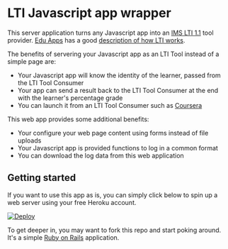 # LTI Javascript app wrapper

This server application turns any Javascript app into an [IMS LTI 1.1](http://www.imsglobal.org/LTI/v1p1/ltiIMGv1p1.html) tool provider. [Edu Apps](https://www.edu-apps.org) has a good [description of how LTI works](https://www.edu-apps.org/code.html).

The benefits of servering your Javascript app as an LTI Tool instead of a simple page are:
- Your Javascript app will know the identity of the learner, passed from the LTI Tool Consumer
- Your app can send a result back to the LTI Tool Consumer at the end with the learner's percentage grade
- You can launch it from an LTI Tool Consumer such as [Coursera](https://tech.coursera.org/app-platform/lti/)

This web app provides some additional benefits:
- Your configure your web page content using forms instead of file uploads
- Your Javascript app is provided functions to log in a common format
- You can download the log data from this web application

## Getting started

If you want to use this app as is, you can simply click below to spin up a web server using your free Heroku account.

[![Deploy](https://www.herokucdn.com/deploy/button.png)](https://heroku.com/deploy)

To get deeper in, you may want to fork this repo and start poking around. It's a simple [Ruby on Rails](http://guides.rubyonrails.org/index.html) application.
